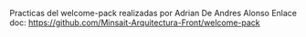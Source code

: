 Practicas del welcome-pack realizadas por Adrian De Andres Alonso
Enlace doc: https://github.com/Minsait-Arquitectura-Front/welcome-pack